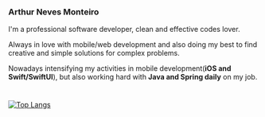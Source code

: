 ### Arthur Neves Monteiro
I'm a professional software developer, clean and effective codes lover.

Always in love with mobile/web development and also doing my best to find creative and simple solutions for complex problems.

Nowadays intensifying my activities in mobile development(**iOS and Swift/SwiftUI**), but also working hard with **Java and Spring daily** on my job.

#
[![Top Langs](https://github-readme-stats.vercel.app/api/top-langs/?username=arthurnvs&layout=compact)](https://github.com/anuraghazra/github-readme-stats) 
